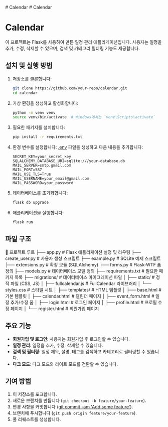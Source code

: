 #   C a l e n d a r 
 
 # Calendar
# Calendar

이 프로젝트는 Flask를 사용하여 만든 일정 관리 애플리케이션입니다. 사용자는 일정을 추가, 수정, 삭제할 수 있으며, 검색 및 카테고리 필터링 기능도 제공합니다.

## 설치 및 실행 방법

1. 저장소를 클론합니다:
    ```sh
    git clone https://github.com/your-repo/calendar.git
    cd calendar
    ```

2. 가상 환경을 생성하고 활성화합니다:
    ```sh
    python -m venv venv
    source venv/bin/activate  # Windows에서는 `venv\Scripts\activate`
    ```

3. 필요한 패키지를 설치합니다:
    ```sh
    pip install -r requirements.txt
    ```

4. 환경 변수를 설정합니다:
    [.env](http://_vscodecontentref_/1) 파일을 생성하고 다음 내용을 추가합니다:
    ```env
    SECRET_KEY=your_secret_key
    SQLALCHEMY_DATABASE_URI=sqlite:///your-database.db
    MAIL_SERVER=smtp.gmail.com
    MAIL_PORT=587
    MAIL_USE_TLS=True
    MAIL_USERNAME=your_email@gmail.com
    MAIL_PASSWORD=your_password
    ```

5. 데이터베이스를 초기화합니다:
    ```sh
    flask db upgrade
    ```

6. 애플리케이션을 실행합니다:
    ```sh
    flask run
    ```


## 파일 구조
📂 프로젝트 루트
├── app.py             # Flask 애플리케이션 설정 및 라우팅
├── create_user.py     # 사용자 생성 스크립트
├── example.py         # SQLite 예제 스크립트
├── extensions.py      # 확장 모듈 (SQLAlchemy)
├── forms.py           # Flask-WTF 폼 정의
├── models.py          # 데이터베이스 모델 정의
├── requirements.txt   # 필요한 패키지 목록
├── migrations/        # 데이터베이스 마이그레이션 파일
│
├── static/            # 정적 파일 (CSS, JS)
│   ├── fullcalendar.js  # FullCalendar 라이브러리
│   └── styles.css       # 스타일 시트
│
├── templates/         # HTML 템플릿
│   ├── base.html        # 기본 템플릿
│   ├── calendar.html    # 캘린더 페이지
│   ├── event_form.html  # 일정 추가/수정 폼
│   ├── login.html       # 로그인 페이지
│   ├── profile.html     # 프로필 수정 페이지
│   └── register.html    # 회원가입 페이지


## 주요 기능

- **회원가입 및 로그인**: 사용자는 회원가입 후 로그인할 수 있습니다.
- **일정 관리**: 일정을 추가, 수정, 삭제할 수 있습니다.
- **검색 및 필터링**: 일정 제목, 설명, 태그를 검색하고 카테고리로 필터링할 수 있습니다.
- **다크 모드**: 다크 모드와 라이트 모드를 전환할 수 있습니다.



## 기여 방법

1. 이 저장소를 포크합니다.
2. 새로운 브랜치를 만듭니다 (`git checkout -b feature/your-feature`).
3. 변경 사항을 커밋합니다 ([git commit -am 'Add some feature'](http://_vscodecontentref_/2)).
4. 브랜치에 푸시합니다 (`git push origin feature/your-feature`).
5. 풀 리퀘스트를 생성합니다.
